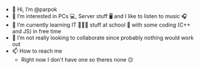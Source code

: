 - 👋 Hi, I’m @parpok
- 👀 I’m interested in PCs 💻, Server stuff 🖥 and I like to listen to music 🎧
- 🌱 I’m currently learning IT 👨🏽‍💻 stuff at school 🏫 with some coding (C++ and JS) in free time 
- 💞️ I’m not really looking to collaborate since probably nothing would work out
- 📫 How to reach me 
   - Right now I don't have one so theres none 😔
   
   

<!---
parpok/parpok is a ✨ special ✨ repository because its `README.md` (this file) appears on your GitHub profile.
You can click the Preview link to take a look at your changes.
--->
